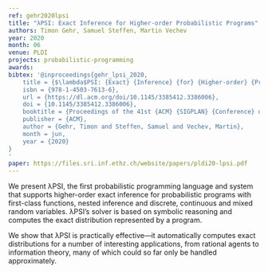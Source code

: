 ```yaml
---
ref: gehr2020lpsi
title: "λPSI: Exact Inference for Higher-order Probabilistic Programs"
authors: Timon Gehr, Samuel Steffen, Martin Vechev
year: 2020
month: 06
venue: PLDI
projects: probabilistic-programming
awards:
bibtex: '@inproceedings{gehr_lpsi_2020,
	title = {$\lambda$PSI: {Exact} {Inference} {for} {Higher-order} {Probabilistic} {Programs}},
	isbn = {978-1-4503-7613-6},
	url = {https://dl.acm.org/doi/10.1145/3385412.3386006},
	doi = {10.1145/3385412.3386006},
	booktitle = {Proceedings of the 41st {ACM} {SIGPLAN} {Conference} on {Programming} {Language} {Design} and {Implementation}},
	publisher = {ACM},
	author = {Gehr, Timon and Steffen, Samuel and Vechev, Martin},
	month = jun,
	year = {2020}
}
'
paper: https://files.sri.inf.ethz.ch/website/papers/pldi20-lpsi.pdf
---
```


We present λPSI, the first probabilistic programming language and system that supports higher-order exact inference for probabilistic programs with first-class functions, nested inference and discrete, continuous and mixed random variables. λPSI’s solver is based on symbolic reasoning and computes the exact distribution represented by a program.

We show that λPSI is practically effective—it automatically computes exact distributions for a number of interesting applications, from rational agents to information theory, many of which could so far only be handled approximately.
